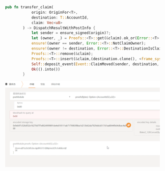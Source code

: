 ```rust
pub fn transfer_claim(
            origin: OriginFor<T>,
            destination: T::AccountId,
            claim: Vec<u8>
        ) -> DispatchResultWithPostInfo {
            let sender = ensure_signed(origin)?;
            let (owner, _) = Proofs::<T>::get(&claim).ok_or(Error::<T>::ClaimNotExist)?;
            ensure!(owner == sender, Error::<T>::NotClaimOwner);
            ensure!(owner != destination, Error::<T>::DestinationIsClaimOwner);
            Proofs::<T>::remove(&claim);
            Proofs::<T>::insert(&claim,(destination.clone(), <frame_system::Pallet::<T>>::block_number()),);
            Self::deposit_event(Event::ClaimMoved(sender, destination, claim));
            Ok(().into())
        }
```
![image](https://github.com/enginefuture/subtratework/blob/master/class5/%E8%BF%90%E8%A1%8C%E6%88%AA%E5%9B%BE.png)
